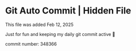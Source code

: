 # Git Auto Commit | Hidden File

This file was added Feb 12, 2025

Just for fun and keeping my daily git commit active 🤪

commit number: 348366

